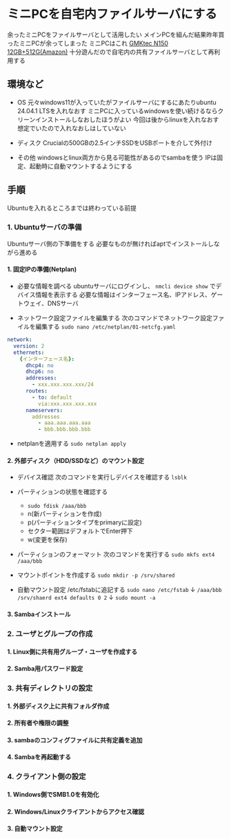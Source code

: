 # ミニPCを自宅内ファイルサーバにする

余ったミニPCをファイルサーバとして活用したい
メインPCを組んだ結果昨年買ったミニPCが余ってしまった
ミニPCはこれ
[GMKtec N150 12GB+512G(Amazon)](https://www.amazon.co.jp/dp/B0C6T2T4JH/)
十分遊んだので自宅内の共有ファイルサーバとして再利用する

## 環境など

- OS
元々windows11が入っていたがファイルサーバにするにあたりubuntu 24.04.1 LTSを入れなおす
ミニPCに入っているwindowsを使い続けるならクリーンインストールしなおしたほうがよい
今回は後からlinuxを入れなおす想定でいたので入れなおしはしていない

- ディスク
Crucialの500GBの2.5インチSSDをUSBポートを介して外付け

- その他
windowsとlinux両方から見る可能性があるのでsambaを使う
IPは固定、起動時に自動マウントするようにする

## 手順
Ubuntuを入れるところまでは終わっている前提

### 1. Ubuntuサーバの準備
Ubuntuサーバ側の下準備をする
必要なものが無ければaptでインストールしながら進める

#### 1. 固定IPの準備(Netplan)
- 必要な情報を調べる
ubuntuサーバにログインし、 `nmcli device show` でデバイス情報を表示する
必要な情報はインターフェース名、IPアドレス、ゲートウェイ、DNSサーバ

- ネットワーク設定ファイルを編集する
次のコマンドでネットワーク設定ファイルを編集する
`sudo nano /etc/netplan/01-netcfg.yaml`

``` 01-netcfg.yaml
network:
  version: 2
  ethernets:
    {インターフェース名}:
      dhcp4: no
      dhcp6: no
      addresses: 
        - xxx.xxx.xxx.xxx/24
      routes:
        - to: default
          via:xxx.xxx.xxx.xxx
      nameservers:
        addresses
          - aaa.aaa.aaa.aaa
          - bbb.bbb.bbb.bbb
```

- netplanを適用する
`sudo netplan apply`

#### 2. 外部ディスク（HDD/SSDなど）のマウント設定

- デバイス確認
次のコマンドを実行しデバイスを確認する `lsblk`

- パーティションの状態を確認する
    - `sudo fdisk /aaa/bbb`
    - n(新パーティションを作成)
    - p(パーティションタイプをprimaryに設定)
    - セクター範囲はデフォルトでEnter押下
    - w(変更を保存)

- パーティションのフォーマット
次のコマンドを実行する `sudo mkfs ext4 /aaa/bbb`

- マウントポイントを作成する
`sudo mkdir -p /srv/shared`

- 自動マウント設定
/etc/fstabに追記する
`sudo nano /etc/fstab`
↓
`/aaa/bbb /srv/shaerd ext4 defaults 0 2`
↓
`sudo mount -a`

#### 3. Sambaインストール

### 2. ユーザとグループの作成

#### 1. Linux側に共有用グループ・ユーザを作成する

#### 2. Samba用パスワード設定

### 3. 共有ディレクトリの設定

#### 1. 外部ディスク上に共有フォルダ作成

#### 2. 所有者や権限の調整

#### 3. sambaのコンフィグファイルに共有定義を追加

#### 4. Sambaを再起動する

### 4. クライアント側の設定

#### 1. Windows側でSMB1.0を有効化

#### 2. Windows/Linuxクライアントからアクセス確認

#### 3. 自動マウント設定
